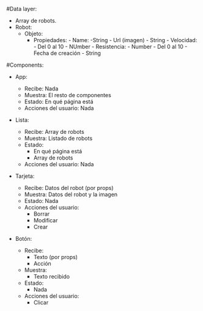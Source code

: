 #Data layer:

- Array de robots.
- Robot:
  - Objeto:
    - Propiedades: - Name:
      -String - Url (imagen) - String - Velocidad: - Del 0 al 10 - NUmber - Resistencia: - Number - Del 0 al 10 - Fecha de creación - String

#Components:

- App:

  - Recibe: Nada
  - Muestra: El resto de componentes
  - Estado: En qué página está
  - Acciones del usuario: Nada

- Lista:

  - Recibe: Array de robots
  - Muestra: Listado de robots
  - Estado:
    - En qué página está
    - Array de robots
  - Acciones del usuario: Nada

- Tarjeta:

  - Recibe: Datos del robot (por props)
  - Muestra: Datos del robot y la imagen
  - Estado: Nada
  - Acciones del usuario:
    - Borrar
    - Modificar
    - Crear

- Botón:

  - Recibe:
    - Texto (por props)
    - Acción
  - Muestra:
    - Texto recibido
  - Estado:
    - Nada
  - Acciones del usuario:
    - Clicar
